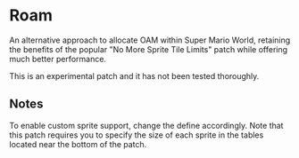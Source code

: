 # Roam

An alternative approach to allocate OAM within Super Mario World, retaining the
benefits of the popular "No More Sprite Tile Limits" patch while offering much
better performance.

This is an experimental patch and it has not been tested thoroughly.

## Notes

To enable custom sprite support, change the define accordingly. Note that this
patch requires you to specify the size of each sprite in the tables located near
the bottom of the patch.
